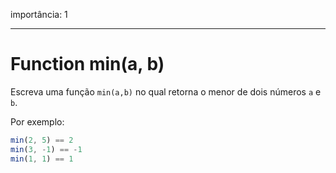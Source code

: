 importância: 1

---

# Function min(a, b)

Escreva uma função `min(a,b)` no qual retorna o menor de dois números `a` e `b`.

Por exemplo:

```js
min(2, 5) == 2
min(3, -1) == -1
min(1, 1) == 1
```

